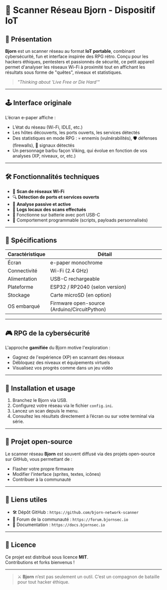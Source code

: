 # 🔧 Scanner Réseau Bjorn - Dispositif IoT


## 🧠 Présentation

**Bjorn** est un scanner réseau au format **IoT portable**, combinant cybersécurité, fun et interface inspirée des RPG rétro. Conçu pour les hackers éthiques, pentesters et passionnés de sécurité, ce petit appareil permet d'analyser les réseaux Wi-Fi à proximité tout en affichant les résultats sous forme de "quêtes", niveaux et statistiques.

> *"Thinking about 'Live Free or Die Hard'"*

---

## 🕹️ Interface originale

L’écran e-paper affiche :
- L’état du réseau (Wi-Fi, IDLE, etc.)
- Les hôtes découverts, les ports ouverts, les services détectés
- Des statistiques en mode RPG : 💀 ennemis (vulnérabilités), 🛡️ défenses (firewalls), 📡 signaux détectés
- Un personnage barbu façon Viking, qui évolue en fonction de vos analyses (XP, niveaux, or, etc.)

---

## 🛠️ Fonctionnalités techniques

- 📶 **Scan de réseaux Wi-Fi**
- 🔍 **Détection de ports et services ouverts**
- 📡 **Analyse passive et active**
- 📁 **Logs locaux des scans effectués**
- 🔋 Fonctionne sur batterie avec port USB-C
- 🧠 Comportement programmable (scripts, payloads personnalisés)

---

## 🧰 Spécifications

| Caractéristique       | Détail                              |
|-----------------------|--------------------------------------|
| Écran                 | e-paper monochrome                   |
| Connectivité          | Wi-Fi (2.4 GHz)                      |
| Alimentation          | USB-C rechargeable                   |
| Plateforme            | ESP32 / RP2040 (selon version)       |
| Stockage              | Carte microSD (en option)            |
| OS embarqué           | Firmware open-source (Arduino/CircuitPython) |

---

## 🎮 RPG de la cybersécurité

L'approche **gamifiée** du Bjorn motive l'exploration :
- Gagnez de l'expérience (XP) en scannant des réseaux
- Débloquez des niveaux et équipements virtuels
- Visualisez vos progrès comme dans un jeu vidéo

---

## 🚀 Installation et usage

1. Branchez le Bjorn via USB.
2. Configurez votre réseau via le fichier `config.ini`.
3. Lancez un scan depuis le menu.
4. Consultez les résultats directement à l’écran ou sur votre terminal via série.

---

## 💾 Projet open-source

Le scanner réseau **Bjorn** est souvent diffusé via des projets open-source sur GitHub, vous permettant de :
- Flasher votre propre firmware
- Modifier l'interface (sprites, textes, icônes)
- Contribuer à la communauté

---

## 📎 Liens utiles

- 🛠️ Dépôt GitHub : `https://github.com/bjorn-network-scanner`
- 🧪 Forum de la communauté : `https://forum.bjornsec.io`
- 📘 Documentation : `https://docs.bjornsec.io`

---

## 📜 Licence

Ce projet est distribué sous licence **MIT**.  
Contributions et forks bienvenus !

---

> ⚔️ **Bjorn** n’est pas seulement un outil. C’est un compagnon de bataille pour tout hacker éthique.
